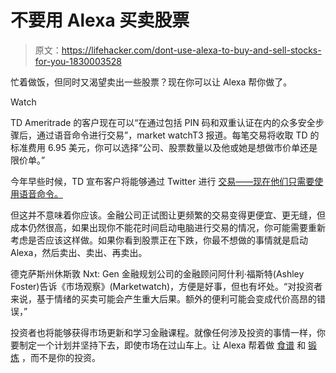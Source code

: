 # 不要用 Alexa 买卖股票

> 原文：<https://lifehacker.com/dont-use-alexa-to-buy-and-sell-stocks-for-you-1830003528>

忙着做饭，但同时又渴望卖出一些股票？现在你可以让 Alexa 帮你做了。

Watch

TD Ameritrade 的客户现在可以“在通过包括 PIN 码和双重认证在内的众多安全步骤后，通过语音命令进行交易”，market watchT3 报道。每笔交易将收取 TD 的标准费用 6.95 美元，你可以选择“公司、股票数量以及他或她是想做市价单还是限价单。”

今年早些时候，TD 宣布客户将能够通过 Twitter 进行 [交易——现在他们只需要使用语音命令。](https://twocents.lifehacker.com/td-ameritrade-now-lets-you-trade-via-tweet-1822833665#_ga=2.106756035.1994079707.1540488657-594046802.1524762060)

但这并不意味着你应该。金融公司正试图让更频繁的交易变得更便宜、更无缝，但成本仍然很高，如果出现你不能花时间启动电脑进行交易的情况，你可能需要重新考虑是否应该这样做。如果你看到股票正在下跌，你最不想做的事情就是启动 Alexa，然后卖出、卖出、再卖出。

德克萨斯州休斯敦 Nxt: Gen 金融规划公司的金融顾问阿什利·福斯特(Ashley Foster)告诉《市场观察》(Marketwatch)，方便是好事，但也有坏处。“对投资者来说，基于情绪的买卖可能会产生重大后果。额外的便利可能会变成代价高昂的错误，”

投资者也将能够获得市场更新和学习金融课程。就像任何涉及投资的事情一样，你要制定一个计划并坚持下去，即使市场在过山车上。让 Alexa 帮着做 [食谱](https://lifehacker.com/the-alexa-skills-that-are-actually-worth-using-1791616099) 和 [锻炼](https://lifehacker.com/use-alexa-as-a-7-minute-workout-coach-with-this-skill-1828445511) ，而不是你的投资。